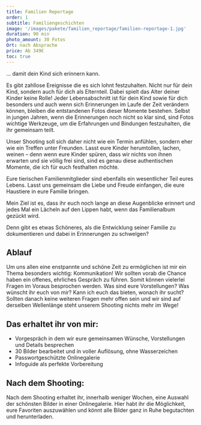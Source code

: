 ```yaml
---
title: Familien Reportage
order: 1
subtitle: Familiengeschichten
image: '/images/pakete/familien_reportage/familien-reportage-1.jpg'
duration: 90 min
photo_amount: 30 Fotos
Ort: nach Absprache 
price: Ab 349€
toc: true
--- 
```


... damit dein Kind sich erinnern kann. 

Es gibt zahllose Ereignisse die es sich lohnt festzuhalten. Nicht nur für dein Kind, sondern auch für dich als Elternteil. 
Dabei spielt das Alter deiner Kinder keine Rolle! Jeder Lebensabschnitt ist für dein Kind sowie für dich besonders und auch wenn sich Erinnerungen im Laufe der Zeit verändern können, bleiben die entstandenen Fotos dieser Momente bestehen. Selbst in jungen Jahren, wenn die Erinnerungen noch nicht so klar sind, sind Fotos wichtige Werkzeuge, um die Erfahrungen und Bindungen festzuhalten, die ihr gemeinsam teilt.

Unser Shooting soll sich daher nicht wie ein Termin anfühlen, sondern eher wie ein Treffen unter Freunden. Lasst eure Kinder herumtollen, lachen, weinen – denn wenn eure Kinder spüren, dass wir nichts von ihnen erwarten und sie völlig frei sind, sind es genau diese authentischen Momente, die ich für euch festhalten möchte. 

Eure tierischen Familienmitglieder sind ebenfalls ein wesentlicher Teil eures Lebens. Lasst uns gemeinsam die Liebe und Freude einfangen, die eure Haustiere in eure Familie bringen. 

Mein Ziel ist es, dass ihr euch noch lange an diese Augenblicke erinnert und jedes Mal ein Lächeln auf den Lippen habt, wenn das Familienalbum gezückt wird.

Denn gibt es etwas Schöneres, als die Entwicklung seiner Familie zu dokumentieren und dabei in Erinnerungen zu schwelgen? 

## Ablauf

Um uns allen eine enstpannte und schöne Zeit zu ermöglichen ist mir ein Thema besonders wichtig: Kommunikation! 
Wir sollten vorab die Chance haben ein offenes, ehrliches Gespräch zu führen. Somit können vielerlei Fragen im Voraus besprochen werden. 
Was sind eure Vorstellungen? Was wünscht ihr euch von mir? Kann ich euch das bieten, wonach ihr sucht? 
Sollten danach keine weiteren Fragen mehr offen sein und wir sind auf derselben Wellenlänge steht unserem Shooting nichts mehr im Wege!

## Das erhaltet ihr von mir: 

- Vorgespräch in dem wir eure gemeinsamen Wünsche, Vorstellungen und Details besprechen
- 30 Bilder bearbeitet und in voller Auflösung, ohne Wasserzeichen 
- Passwortgeschützte Onlinegalerie  
- Infoguide als perfekte Vorbereitung


## Nach dem Shooting: 

Nach dem Shooting erhaltet ihr, innerhalb weniger Wochen, eine Auswahl der schönsten Bilder in einer Onlinegalerie. Hier habt ihr die Möglichkeit, eure Favoriten auszuwählen und könnt alle Bilder ganz in Ruhe begutachten und herunterladen. 